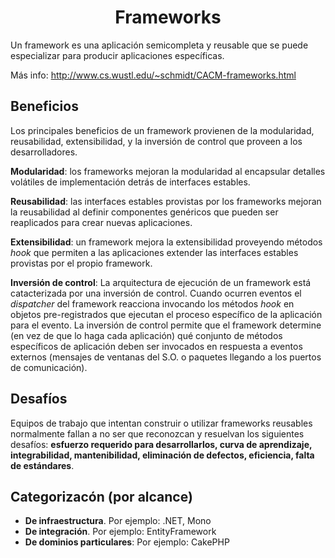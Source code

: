 <h1 align="center">Frameworks</h1>

Un framework es una aplicación semicompleta y reusable que se puede especializar para producir aplicaciones específicas.

Más info: http://www.cs.wustl.edu/~schmidt/CACM-frameworks.html

## Beneficios

Los principales beneficios de un framework provienen de la modularidad, reusabilidad, extensibilidad, y la inversión de control que proveen a los desarrolladores.

**Modularidad**: los frameworks mejoran la modularidad al encapsular detalles volátiles de implementación detrás de interfaces estables.

**Reusabilidad**: las interfaces estables provistas por los frameworks mejoran la reusabilidad al definir componentes genéricos que pueden ser reaplicados para crear nuevas aplicaciones.

**Extensibilidad**: un framework mejora la extensibilidad proveyendo métodos *hook* que permiten a las aplicaciones extender las interfaces estables provistas por el propio framework. 

**Inversión de control**: La arquitectura de ejecución de un framework está catacterizada por una inversión de control. Cuando ocurren eventos el *dispatcher* del framework reacciona invocando los métodos *hook* en objetos pre-registrados que ejecutan el proceso específico de la aplicación para el evento. La inversión de control permite que el framework determine (en vez de que lo haga cada aplicación) qué conjunto de métodos específicos de aplicación deben ser invocados en respuesta a eventos externos (mensajes de ventanas del S.O. o paquetes llegando a los puertos de comunicación).

## Desafíos

Equipos de trabajo que intentan construir o utilizar frameworks reusables normalmente fallan a no ser que reconozcan y resuelvan los siguientes desafíos: **esfuerzo requerido para desarrollarlos, curva de aprendizaje, integrabilidad, mantenibilidad, eliminación de defectos, eficiencia, falta de estándares**.

## Categorizacón (por alcance)

- **De infraestructura**. Por ejemplo: .NET, Mono
- **De integración**. Por ejemplo: EntityFramework
- **De dominios particulares**: Por ejemplo: CakePHP